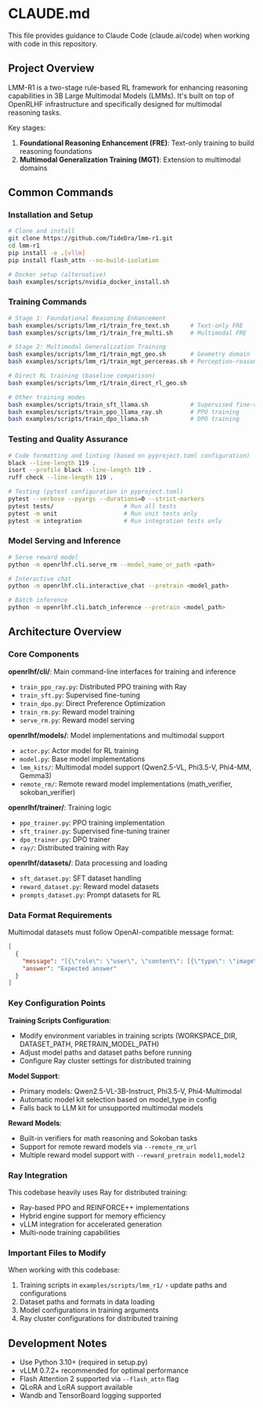 # CLAUDE.md

This file provides guidance to Claude Code (claude.ai/code) when working with code in this repository.

## Project Overview

LMM-R1 is a two-stage rule-based RL framework for enhancing reasoning capabilities in 3B Large Multimodal Models (LMMs). It's built on top of OpenRLHF infrastructure and specifically designed for multimodal reasoning tasks.

Key stages:
1. **Foundational Reasoning Enhancement (FRE)**: Text-only training to build reasoning foundations
2. **Multimodal Generalization Training (MGT)**: Extension to multimodal domains

## Common Commands

### Installation and Setup
```bash
# Clone and install
git clone https://github.com/TideDra/lmm-r1.git
cd lmm-r1
pip install -e .[vllm]
pip install flash_attn --no-build-isolation

# Docker setup (alternative)
bash examples/scripts/nvidia_docker_install.sh
```

### Training Commands
```bash
# Stage 1: Foundational Reasoning Enhancement
bash examples/scripts/lmm_r1/train_fre_text.sh      # Text-only FRE
bash examples/scripts/lmm_r1/train_fre_multi.sh     # Multimodal FRE

# Stage 2: Multimodal Generalization Training
bash examples/scripts/lmm_r1/train_mgt_geo.sh       # Geometry domain
bash examples/scripts/lmm_r1/train_mgt_percereas.sh # Perception-reasoning balanced

# Direct RL training (baseline comparison)
bash examples/scripts/lmm_r1/train_direct_rl_geo.sh

# Other training modes
bash examples/scripts/train_sft_llama.sh            # Supervised fine-tuning
bash examples/scripts/train_ppo_llama_ray.sh        # PPO training
bash examples/scripts/train_dpo_llama.sh            # DPO training
```

### Testing and Quality Assurance
```bash
# Code formatting and linting (based on pyproject.toml configuration)
black --line-length 119 .
isort --profile black --line-length 119 .
ruff check --line-length 119 .

# Testing (pytest configuration in pyproject.toml)
pytest --verbose --pyargs --durations=0 --strict-markers
pytest tests/                    # Run all tests
pytest -m unit                   # Run unit tests only
pytest -m integration            # Run integration tests only
```

### Model Serving and Inference
```bash
# Serve reward model
python -m openrlhf.cli.serve_rm --model_name_or_path <path>

# Interactive chat
python -m openrlhf.cli.interactive_chat --pretrain <model_path>

# Batch inference
python -m openrlhf.cli.batch_inference --pretrain <model_path>
```

## Architecture Overview

### Core Components

**openrlhf/cli/**: Main command-line interfaces for training and inference
- `train_ppo_ray.py`: Distributed PPO training with Ray
- `train_sft.py`: Supervised fine-tuning
- `train_dpo.py`: Direct Preference Optimization
- `train_rm.py`: Reward model training
- `serve_rm.py`: Reward model serving

**openrlhf/models/**: Model implementations and multimodal support
- `actor.py`: Actor model for RL training
- `model.py`: Base model implementations
- `lmm_kits/`: Multimodal model support (Qwen2.5-VL, Phi3.5-V, Phi4-MM, Gemma3)
- `remote_rm/`: Remote reward model implementations (math_verifier, sokoban_verifier)

**openrlhf/trainer/**: Training logic
- `ppo_trainer.py`: PPO training implementation
- `sft_trainer.py`: Supervised fine-tuning trainer
- `dpo_trainer.py`: DPO trainer
- `ray/`: Distributed training with Ray

**openrlhf/datasets/**: Data processing and loading
- `sft_dataset.py`: SFT dataset handling
- `reward_dataset.py`: Reward model datasets
- `prompts_dataset.py`: Prompt datasets for RL

### Data Format Requirements

Multimodal datasets must follow OpenAI-compatible message format:
```json
[
  {
    "message": "[{\"role\": \"user\", \"content\": [{\"type\": \"image\", \"image\": \"file:///path/to/image.jpg\"}, {\"type\": \"text\", \"text\": \"Question text\"}]}]",
    "answer": "Expected answer"
  }
]
```

### Key Configuration Points

**Training Scripts Configuration**:
- Modify environment variables in training scripts (WORKSPACE_DIR, DATASET_PATH, PRETRAIN_MODEL_PATH)
- Adjust model paths and dataset paths before running
- Configure Ray cluster settings for distributed training

**Model Support**:
- Primary models: Qwen2.5-VL-3B-Instruct, Phi3.5-V, Phi4-Multimodal
- Automatic model kit selection based on model_type in config
- Falls back to LLM kit for unsupported multimodal models

**Reward Models**:
- Built-in verifiers for math reasoning and Sokoban tasks
- Support for remote reward models via `--remote_rm_url`
- Multiple reward model support with `--reward_pretrain model1,model2`

### Ray Integration

This codebase heavily uses Ray for distributed training:
- Ray-based PPO and REINFORCE++ implementations
- Hybrid engine support for memory efficiency
- vLLM integration for accelerated generation
- Multi-node training capabilities

### Important Files to Modify

When working with this codebase:
1. Training scripts in `examples/scripts/lmm_r1/` - update paths and configurations
2. Dataset paths and formats in data loading
3. Model configurations in training arguments
4. Ray cluster configurations for distributed training

## Development Notes

- Use Python 3.10+ (required in setup.py)
- vLLM 0.7.2+ recommended for optimal performance  
- Flash Attention 2 supported via `--flash_attn` flag
- QLoRA and LoRA support available
- Wandb and TensorBoard logging supported